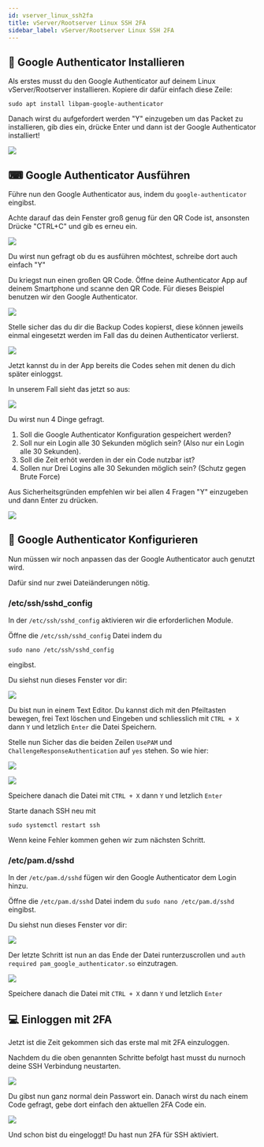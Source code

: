 ```yaml
---
id: vserver_linux_ssh2fa
title: vServer/Rootserver Linux SSH 2FA
sidebar_label: vServer/Rootserver Linux SSH 2FA
---
```


## 💾 Google Authenticator Installieren

Als erstes musst du den Google Authenticator auf deinem Linux vServer/Rootserver installieren.
Kopiere dir dafür einfach diese Zeile:

```
sudo apt install libpam-google-authenticator
```

Danach wirst du aufgefordert werden "Y" einzugeben um das Packet zu installieren, gib dies ein, drücke Enter und dann ist der Google Authenticator installiert!

![](https://screensaver01.zap-hosting.com/index.php/s/MFfdxA2ib4FnxJe/preview)

## ⌨ Google Authenticator Ausführen

Führe nun den Google Authenticator aus, indem du `google-authenticator` eingibst.

Achte darauf das dein Fenster groß genug für den QR Code ist, ansonsten Drücke "CTRL+C" und gib es erneu ein.

![](https://screensaver01.zap-hosting.com/index.php/s/Cs3oCH27xKr3C2a/preview)

Du wirst nun gefragt ob du es ausführen möchtest, schreibe dort auch einfach "Y"

Du kriegst nun einen großen QR Code. Öffne deine Authenticator App auf deinem Smartphone und scanne den QR Code.
Für dieses Beispiel benutzen wir den Google Authenticator.

![](https://screensaver01.zap-hosting.com/index.php/s/ZnabwTXa5qZPtkS/preview)

Stelle sicher das du dir die Backup Codes kopierst, diese können jeweils einmal eingesetzt werden im Fall das du deinen Authenticator verlierst.

![](https://screensaver01.zap-hosting.com/index.php/s/yJGHF9pgseSCdMj/preview)

Jetzt kannst du in der App bereits die Codes sehen mit denen du dich später einloggst.

In unserem Fall sieht das jetzt so aus:

![](https://screensaver01.zap-hosting.com/index.php/s/cZjx8zoCcY3CSFa/preview)

Du wirst nun 4 Dinge gefragt.

1. Soll die Google Authenticator Konfiguration gespeichert werden?
2. Soll nur ein Login alle 30 Sekunden möglich sein? (Also nur ein Login alle 30 Sekunden).
3. Soll die Zeit erhöt werden in der ein Code nutzbar ist?
4. Sollen nur Drei Logins alle 30 Sekunden möglich sein? (Schutz gegen Brute Force)

Aus Sicherheitsgründen empfehlen wir bei allen 4 Fragen "Y" einzugeben und dann Enter zu drücken.

![](https://screensaver01.zap-hosting.com/index.php/s/Z8HibKcB9WnseR8/preview)

## 💽 Google Authenticator Konfigurieren

Nun müssen wir noch anpassen das der Google Authenticator auch genutzt wird.

Dafür sind nur zwei Dateiänderungen nötig.

### /etc/ssh/sshd_config

In der `/etc/ssh/sshd_config` aktivieren wir die erforderlichen Module.

Öffne die `/etc/ssh/sshd_config` Datei indem du 
```
sudo nano /etc/ssh/sshd_config
``` 
eingibst.

Du siehst nun dieses Fenster vor dir:

![](https://screensaver01.zap-hosting.com/index.php/s/ykWsTHCYKNoRNwg/preview)

Du bist nun in einem Text Editor. Du kannst dich mit den Pfeiltasten bewegen, frei Text löschen und Eingeben und schliesslich mit `CTRL + X` dann `Y` und letzlich `Enter` die Datei Speichern.

Stelle nun Sicher das die beiden Zeilen `UsePAM` und `ChallengeResponseAuthentication` auf `yes` stehen. So wie hier:

![](https://screensaver01.zap-hosting.com/index.php/s/DH9nDHjfyPGYtbz/preview)

![](https://screensaver01.zap-hosting.com/index.php/s/rteESXsZzWLRJPa/preview)

Speichere danach die Datei mit `CTRL + X` dann `Y` und letzlich `Enter`

Starte danach SSH neu mit 
```
sudo systemctl restart ssh
``` 
Wenn keine Fehler kommen gehen wir zum nächsten Schritt.

### /etc/pam.d/sshd

In der `/etc/pam.d/sshd` fügen wir den Google Authenticator dem Login hinzu.

Öffne die `/etc/pam.d/sshd` Datei indem du `sudo nano /etc/pam.d/sshd` eingibst.

Du siehst nun dieses Fenster vor dir:

![](https://screensaver01.zap-hosting.com/index.php/s/NHxgbcYfZFPqJEy/preview)

Der letzte Schritt ist nun an das Ende der Datei runterzuscrollen und `auth required pam_google_authenticator.so` einzutragen.

![](https://screensaver01.zap-hosting.com/index.php/s/pTpMQYZ2FDNR5yE)

Speichere danach die Datei mit `CTRL + X` dann `Y` und letzlich `Enter`

## 💻 Einloggen mit 2FA

Jetzt ist die Zeit gekommen sich das erste mal mit 2FA einzuloggen.

Nachdem du die oben genannten Schritte befolgt hast musst du nurnoch deine SSH Verbindung neustarten.

![](https://screensaver01.zap-hosting.com/index.php/s/meaMHTJBYqPwJnt/preview)

Du gibst nun ganz normal dein Passwort ein. Danach wirst du nach einem Code gefragt, gebe dort einfach den aktuellen 2FA Code ein.

![](https://screensaver01.zap-hosting.com/index.php/s/Mwe4cMfFwBGnnNM/preview)

Und schon bist du eingeloggt! Du hast nun 2FA für SSH aktiviert.
